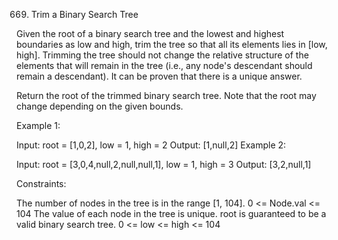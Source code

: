 669. Trim a Binary Search Tree



Given the root of a binary search tree and the lowest and highest boundaries as low and high, trim the tree so that all its elements lies in [low, high]. Trimming the tree should not change the relative structure of the elements that will remain in the tree (i.e., any node's descendant should remain a descendant). It can be proven that there is a unique answer.

Return the root of the trimmed binary search tree. Note that the root may change depending on the given bounds.

 

Example 1:


Input: root = [1,0,2], low = 1, high = 2
Output: [1,null,2]
Example 2:


Input: root = [3,0,4,null,2,null,null,1], low = 1, high = 3
Output: [3,2,null,1]
 

Constraints:

The number of nodes in the tree is in the range [1, 104].
0 <= Node.val <= 104
The value of each node in the tree is unique.
root is guaranteed to be a valid binary search tree.
0 <= low <= high <= 104